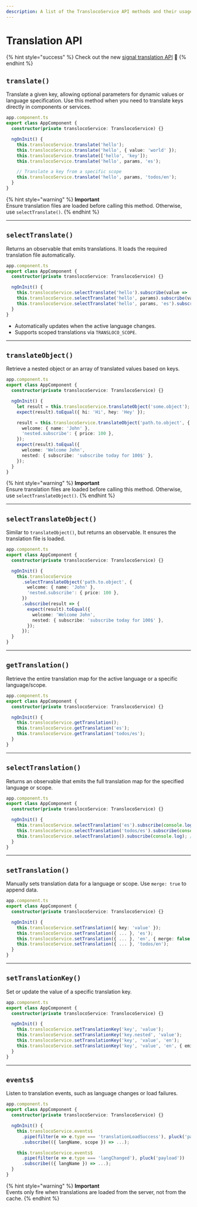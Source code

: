 ```yaml
---
description: A list of the TranslocoService API methods and their usages
---
```


# Translation API

{% hint style="success" %}
Check out the new [signal translation API](signals.md) 🚦
{% endhint %}

## **`translate()`**

Translate a given key, allowing optional parameters for dynamic values or language specification. Use this method when you need to translate keys directly in components or services.

```typescript
app.component.ts
export class AppComponent {
  constructor(private translocoService: TranslocoService) {}

  ngOnInit() {
    this.translocoService.translate('hello');
    this.translocoService.translate('hello', { value: 'world' });
    this.translocoService.translate(['hello', 'key']);
    this.translocoService.translate('hello', params, 'es');

    // Translate a key from a specific scope
    this.translocoService.translate('hello', params, 'todos/en');
  }
}
```

{% hint style="warning" %}
**Important**\
Ensure translation files are loaded before calling this method. Otherwise, use `selectTranslate()`.
{% endhint %}

***

## **`selectTranslate()`**

Returns an observable that emits translations. It loads the required translation file automatically.

```typescript
app.component.ts
export class AppComponent {
  constructor(private translocoService: TranslocoService) {}

  ngOnInit() {
    this.translocoService.selectTranslate('hello').subscribe(value => ...);
    this.translocoService.selectTranslate('hello', params).subscribe(value => ...);
    this.translocoService.selectTranslate('hello', params, 'es').subscribe(value => ...);
  }
}
```

* Automatically updates when the active language changes.
* Supports scoped translations via `TRANSLOCO_SCOPE`.

***

## **`translateObject()`**

Retrieve a nested object or an array of translated values based on keys.

```typescript
app.component.ts
export class AppComponent {
  constructor(private translocoService: TranslocoService) {}

  ngOnInit() {
    let result = this.translocoService.translateObject('some.object');
    expect(result).toEqual({ hi: 'Hi', hey: 'Hey' });

    result = this.translocoService.translateObject('path.to.object', {
      welcome: { name: 'John' },
      'nested.subscribe': { price: 100 },
    });
    expect(result).toEqual({
      welcome: 'Welcome John',
      nested: { subscribe: 'subscribe today for 100$' },
    });
  }
}
```

{% hint style="warning" %}
**Important**\
Ensure translation files are loaded before calling this method. Otherwise, use `selectTranslateObject()`.
{% endhint %}

***

## **`selectTranslateObject()`**

Similar to `translateObject()`, but returns an observable. It ensures the translation file is loaded.

```typescript
app.component.ts
export class AppComponent {
  constructor(private translocoService: TranslocoService) {}

  ngOnInit() {
    this.translocoService
      .selectTranslateObject('path.to.object', {
        welcome: { name: 'John' },
        'nested.subscribe': { price: 100 },
      })
      .subscribe(result => {
        expect(result).toEqual({
          welcome: 'Welcome John',
          nested: { subscribe: 'subscribe today for 100$' },
        });
      });
  }
}
```

***

## **`getTranslation()`**

Retrieve the entire translation map for the active language or a specific language/scope.

```typescript
app.component.ts
export class AppComponent {
  constructor(private translocoService: TranslocoService) {}

  ngOnInit() {
    this.translocoService.getTranslation();
    this.translocoService.getTranslation('es');
    this.translocoService.getTranslation('todos/es');
  }
}
```

***

## **`selectTranslation()`**

Returns an observable that emits the full translation map for the specified language or scope.

```typescript
app.component.ts
export class AppComponent {
  constructor(private translocoService: TranslocoService) {}

  ngOnInit() {
    this.translocoService.selectTranslation('es').subscribe(console.log);
    this.translocoService.selectTranslation('todos/es').subscribe(console.log);
    this.translocoService.selectTranslation().subscribe(console.log); // Updates on language change
  }
}
```

***

## **`setTranslation()`**

Manually sets translation data for a language or scope. Use `merge: true` to append data.

```typescript
app.component.ts
export class AppComponent {
  constructor(private translocoService: TranslocoService) {}

  ngOnInit() {
    this.translocoService.setTranslation({ key: 'value' });
    this.translocoService.setTranslation({ ... }, 'es');
    this.translocoService.setTranslation({ ... }, 'en', { merge: false });
    this.translocoService.setTranslation({ ... }, 'todos/en');
  }
}
```

***

## **`setTranslationKey()`**

Set or update the value of a specific translation key.

```typescript
app.component.ts
export class AppComponent {
  constructor(private translocoService: TranslocoService) {}

  ngOnInit() {
    this.translocoService.setTranslationKey('key', 'value');
    this.translocoService.setTranslationKey('key.nested', 'value');
    this.translocoService.setTranslationKey('key', 'value', 'en');
    this.translocoService.setTranslationKey('key', 'value', 'en', { emitChange: false });
  }
}
```

***

## **`events$`**

Listen to translation events, such as language changes or load failures.

```typescript
app.component.ts
export class AppComponent {
  constructor(private translocoService: TranslocoService) {}

  ngOnInit() {
    this.translocoService.events$
      .pipe(filter(e => e.type === 'translationLoadSuccess'), pluck('payload'))
      .subscribe(({ langName, scope }) => ...);

    this.translocoService.events$
      .pipe(filter(e => e.type === 'langChanged'), pluck('payload'))
      .subscribe(({ langName }) => ...);
  }
}
```

{% hint style="warning" %}
**Important**\
Events only fire when translations are loaded from the server, not from the cache.
{% endhint %}

